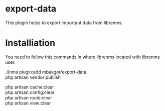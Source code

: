 # export-data
This plugin helps to export important data from librenms.

# Installiation

You need to follow this commands in where librenms located with librenms user.

./lnms plugin:add mbakgor/export-data  
php artisan vendor:publish  

php artisan cache:clear  
php artisan config:clear  
php artisan route:clear  
php artisan view:clear  
